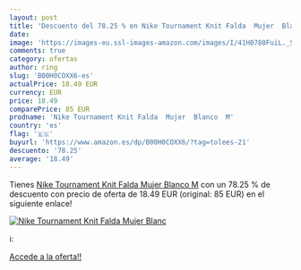 ```yaml
---
layout: post
title: 'Descuento del 78.25 % en Nike Tournament Knit Falda  Mujer  Blanc'
date: 
image: 'https://images-eu.ssl-images-amazon.com/images/I/41H0780FuiL._SL200_.jpg'
comments: true
category: ofertas
author: ring
slug: 'B00H0COXX6-es'
actualPrice: 18.49 EUR
currency: EUR
price: 18.49
comparePrice: 85 EUR
prodname: 'Nike Tournament Knit Falda  Mujer  Blanco  M'
country: 'es'
flag: '🇪🇸'
buyurl: 'https://www.amazon.es/dp/B00H0COXX6/?tag=tolees-21'
descuento: '78.25'
average: '18.49'
---
```


Tienes [Nike Tournament Knit Falda  Mujer  Blanco  M](https://www.amazon.es/dp/B00H0COXX6/?tag=tolees-21) con un 78.25 % de descuento con precio de oferta de 18.49 EUR (original: 85 EUR) en el siguiente enlace!

[![Nike Tournament Knit Falda  Mujer  Blanc](https://images-eu.ssl-images-amazon.com/images/I/41H0780FuiL._SL200_.jpg)](https://www.amazon.es/dp/B00H0COXX6/?tag=tolees-21)

ℹ️:


[Accede a la oferta!!](https://www.amazon.es/dp/B00H0COXX6/?tag=tolees-21)

